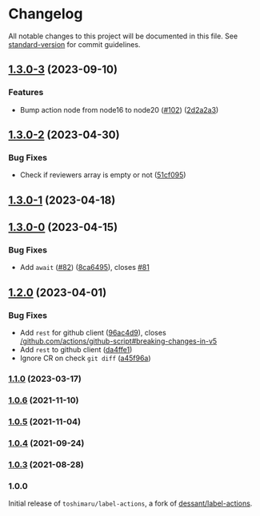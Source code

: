 # Changelog

All notable changes to this project will be documented in this file. See [standard-version](https://github.com/conventional-changelog/standard-version) for commit guidelines.

## [1.3.0-3](https://github.com/toshimaru/label-actions/compare/v1.3.0-2...v1.3.0-3) (2023-09-10)


### Features

* Bump action node from node16 to node20 ([#102](https://github.com/toshimaru/label-actions/issues/102)) ([2d2a2a3](https://github.com/toshimaru/label-actions/commit/2d2a2a38c26c13f378771ba421cafee541746a45))

## [1.3.0-2](https://github.com/toshimaru/label-actions/compare/v1.3.0-1...v1.3.0-2) (2023-04-30)


### Bug Fixes

* Check if reviewers array is empty or not ([51cf095](https://github.com/toshimaru/label-actions/commit/51cf095e47fd93b43233610c7e6b9df566a6d3fb))

## [1.3.0-1](https://github.com/toshimaru/label-actions/compare/v1.3.0-0...v1.3.0-1) (2023-04-18)

## [1.3.0-0](https://github.com/toshimaru/label-actions/compare/v1.2.0...v1.3.0-0) (2023-04-15)


### Bug Fixes

* Add `await` ([#82](https://github.com/toshimaru/label-actions/issues/82)) ([8ca6495](https://github.com/toshimaru/label-actions/commit/8ca6495f8cbce27f2eeef0c2f7c0894132d8b400)), closes [#81](https://github.com/toshimaru/label-actions/issues/81)

## [1.2.0](https://github.com/toshimaru/label-actions/compare/v1.1.0...v1.2.0) (2023-04-01)


### Bug Fixes

* Add `rest` for github client ([96ac4d9](https://github.com/toshimaru/label-actions/commit/96ac4d944c800f77e7b2430793af03e1e91f6461)), closes [/github.com/actions/github-script#breaking-changes-in-v5](https://github.com/toshimaru//github.com/actions/github-script/issues/breaking-changes-in-v5)
* Add `rest` to github client ([da4ffe1](https://github.com/toshimaru/label-actions/commit/da4ffe1a912ee04b05170f96d1cf389a281ed3e8))
* Ignore CR on check `git diff` ([a45f96a](https://github.com/toshimaru/label-actions/commit/a45f96a8a20b1220a9660fdd1efa2899bfc1edea))

### [1.1.0](https://github.com/toshimaru/label-actions/compare/v1.0.6...v1.1.0) (2023-03-17)

### [1.0.6](https://github.com/toshimaru/label-actions/compare/v1.0.5...v1.0.6) (2021-11-10)

### [1.0.5](https://github.com/toshimaru/label-actions/compare/v1.0.4...v1.0.5) (2021-11-04)

### [1.0.4](https://github.com/toshimaru/label-actions/compare/v1.0.3...v1.0.4) (2021-09-24)

### [1.0.3](https://github.com/toshimaru/label-actions/compare/v1.0.2...v1.0.3) (2021-08-28)

### 1.0.0

Initial release of `toshimaru/label-actions`, a fork of [dessant/label-actions](https://github.com/dessant/label-actions).
